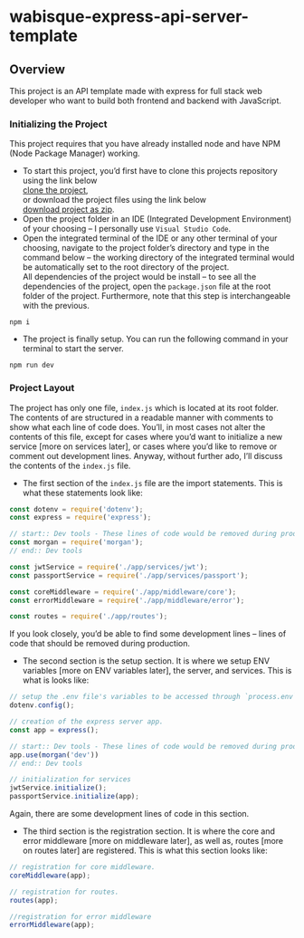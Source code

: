 # wabisque-express-api-server-template

## Overview

This project is an API template made with express for full stack web developer who want to build both frontend and backend with JavaScript. 

### Initializing the Project

This project requires that you have already installed node and have NPM (Node Package Manager) working.

* To start this project, you’d first have to clone this projects repository using the link below  
[clone the project](https://github.com/wabisque/wabisque-express-api-server-template.git),  
or download the project files using the link below  
[download project as zip](https://github.com/wabisque/wabisque-express-api-server-template/archive/main.zip).
* Open the project folder in an IDE (Integrated Development Environment) of your choosing – I personally use `Visual Studio Code`.
* Open the integrated terminal of the IDE or any other terminal of your choosing, navigate to the project folder’s directory and type in the command below – the working directory of the integrated terminal would be automatically set to the root directory of the project.  
All dependencies of the project would be install – to see all the dependencies of the project, open the `package.json` file at the root folder of the project. Furthermore, note that this step is interchangeable with the previous.

```
npm i
```

* The project is finally setup. You can run the following command in your terminal to start the server.

```
npm run dev
```

### Project Layout

The project has only one file, `index.js` which is located at its root folder. The contents of are structured in a readable manner with comments to show what each line of code does. You’ll, in most cases not alter the contents of this file, except for cases where you’d want to initialize a new service \[more on services later\], or cases where you’d like to remove or comment out development lines. Anyway, without further ado, I’ll discuss the contents of the `index.js` file.

* The first section of the `index.js` file are the import statements. This is what these statements look like:

```js
const dotenv = require('dotenv');
const express = require('express');

// start:: Dev tools - These lines of code would be removed during production.
const morgan = require('morgan');
// end:: Dev tools

const jwtService = require('./app/services/jwt');
const passportService = require('./app/services/passport');

const coreMiddleware = require('./app/middleware/core');
const errorMiddleware = require('./app/middleware/error');

const routes = require('./app/routes');
```

If you look closely, you’d be able to find some development lines – lines of code that should be removed during production.

* The second section is the setup section. It is where we setup ENV variables \[more on ENV variables later\], the server, and services. This is what is looks like:

```js
// setup the .env file's variables to be accessed through `process.env`/
dotenv.config();

// creation of the express server app.
const app = express();

// start:: Dev tools - These lines of code would be removed during production.
app.use(morgan('dev'))
// end:: Dev tools

// initialization for services
jwtService.initialize();
passportService.initialize(app);
```

Again, there are some development lines of code in this section.

* The third section is the registration section. It is where the core and error middleware \[more on middleware later\], as well as, routes \[more on routes later\] are registered. This is what this section looks like:

```js
// registration for core middleware.
coreMiddleware(app);

// registration for routes.
routes(app);

//registration for error middleware
errorMiddleware(app);
```
